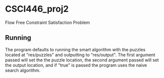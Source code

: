 # CSCI446_proj2

Flow Free Constraint Satisfaction Problem

## Running
The program defaults to running the smart algorithm with the puzzles located at "res/puzzles" and outputting to "res/output".
The first argument passed will set the the puzzle location, the second argument passed will set the output location, and if "true" is passed the program uses the naive search algorithm.
